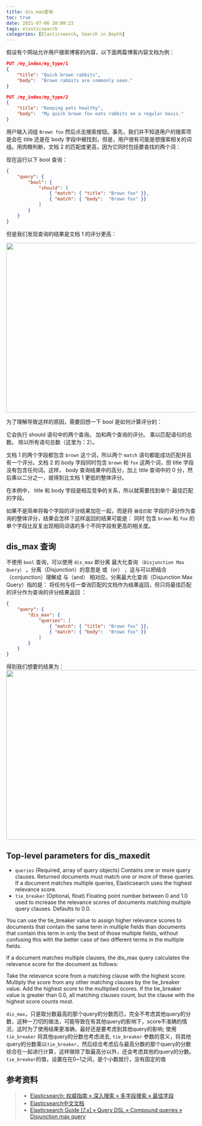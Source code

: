 ```yaml
---
title: dis_max查询
toc: true
date: 2021-07-06 20:09:23
tags: elasticsearch
categories: [Elasticsearch, Search in Depth]
---
```



假设有个网站允许用户搜索博客的内容，以下面两篇博客内容文档为例：

```json
PUT /my_index/my_type/1
{
    "title": "Quick brown rabbits",
    "body":  "Brown rabbits are commonly seen."
}

PUT /my_index/my_type/2
{
    "title": "Keeping pets healthy",
    "body":  "My quick brown fox eats rabbits on a regular basis."
}
```

用户输入词组 `Brown fox` 然后点击搜索按钮。事先，我们并不知道用户的搜索项是会在 title 还是在 body 字段中被找到，但是，用户很有可能是想搜索相关的词组。用肉眼判断，文档 2 的匹配度更高，因为它同时包括要查找的两个词：

现在运行以下 bool 查询：

```json
{
    "query": {
        "bool": {
            "should": [
                { "match": { "title": "Brown fox" }},
                { "match": { "body":  "Brown fox" }}
            ]
        }
    }
}
```
但是我们发现查询的结果是文档 1 的评分更高：

<img src="https://oscimg.oschina.net/oscnet/up-fa805607436bd64629e31ea8ea574c330cf.png" width=920 height=450>  

为了理解导致这样的原因，需要回想一下 bool 是如何计算评分的：

它会执行 should 语句中的两个查询。
加和两个查询的评分。
乘以匹配语句的总数。
除以所有语句总数（这里为：2）。

文档 1 的两个字段都包含 `brown` 这个词，所以两个 `match` 语句都能成功匹配并且有一个评分。文档 2 的 body 字段同时包含 `brown` 和 `fox` 这两个词，但 title 字段没有包含任何词。这样， body 查询结果中的高分，加上 title 查询中的 0 分，然后乘以二分之一，就得到比文档 1 更低的整体评分。

在本例中， title 和 body 字段是相互竞争的关系，所以就需要找到单个 最佳匹配 的字段。

如果不是简单将每个字段的评分结果加在一起，而是将 `最佳匹配` 字段的评分作为查询的整体评分，结果会怎样？这样返回的结果可能是： 同时 包含 `brown` 和 `fox` 的单个字段比反复出现相同词语的多个不同字段有更高的相关度。



## dis_max 查询

不使用 `bool` 查询，可以使用 `dis_max` 即分离 最大化查询 `（Disjunction Max Query）` 。分离（Disjunction）的意思是 或（or） ，这与可以把结合（conjunction）理解成 与（and） 相对应。分离最大化查询（Disjunction Max Query）指的是： 将任何与任一查询匹配的文档作为结果返回，但只将最佳匹配的评分作为查询的评分结果返回 ：

```json
{
    "query": {
        "dis_max": {
            "queries": [
                { "match": { "title": "Brown fox" }},
                { "match": { "body":  "Brown fox" }}
            ]
        }
    }
}
```

得到我们想要的结果为：
<img src="https://oscimg.oschina.net/oscnet/up-f4e15cd66644b0031abe4757efdcfdd2886.png" width=900 height=450>  


## Top-level parameters for dis_maxedit
- `queries`
(Required, array of query objects) Contains one or more query clauses. Returned documents must match one or more of these queries. If a document matches multiple queries, Elasticsearch uses the highest relevance score.
- `tie_breaker`
(Optional, float) Floating point number between 0 and 1.0 used to increase the relevance scores of documents matching multiple query clauses. Defaults to 0.0.

You can use the tie_breaker value to assign higher relevance scores to documents that contain the same term in multiple fields than documents that contain this term in only the best of those multiple fields, without confusing this with the better case of two different terms in the multiple fields.

If a document matches multiple clauses, the dis_max query calculates the relevance score for the document as follows:

Take the relevance score from a matching clause with the highest score.
Multiply the score from any other matching clauses by the tie_breaker value.
Add the highest score to the multiplied scores.
If the tie_breaker value is greater than 0.0, all matching clauses count, but the clause with the highest score counts most.


`dis_max`，只是取分数最高的那个query的分数而已，完全不考虑其他query的分数，这种一刀切的做法，可能导致在有其他query的影响下，score不准确的情况，这时为了使用结果更准确，最好还是要考虑到其他query的影响;
使用 `tie_breaker` 将其他query的分数也考虑进去, `tie_breaker` 参数的意义，将其他query的分数乘以`tie_breaker`，然后综合考虑后与最高分数的那个query的分数综合在一起进行计算，这样做除了取最高分以外，还会考虑其他的query的分数。`tie_breaker`的值，设置在在0~1之间，是个小数就行，没有固定的值

## 参考资料
> - [Elasticsearch: 权威指南 » 深入搜索 » 多字段搜索 » 最佳字段](https://www.elastic.co/guide/cn/elasticsearch/guide/current/_best_fields.html)
> - [Elasticsearch中文文档](https://learnku.com/docs/elasticsearch73/7.3)
> - [Elasticsearch Guide [7.x] » Query DSL » Compound queries » Disjunction max query](https://www.elastic.co/guide/en/elasticsearch/reference/7.x/query-dsl-dis-max-query.html)
